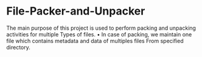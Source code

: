 # File-Packer-and-Unpacker
The main purpose of this project is used to perform packing and unpacking activities for multiple Types of files. • In case of packing, we maintain one file which contains metadata and data of multiples files From specified directory. 
